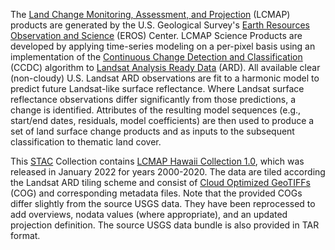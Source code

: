 The [Land Change Monitoring, Assessment, and Projection](https://www.usgs.gov/special-topics/lcmap) (LCMAP) products are generated by the U.S. Geological Survey's [Earth Resources Observation and Science](https://www.usgs.gov/centers/eros) (EROS) Center. LCMAP Science Products are developed by applying time-series modeling on a per-pixel basis using an implementation of the [Continuous Change Detection and Classification](https://doi.org/10.1016/j.rse.2014.01.011) (CCDC) algorithm to [Landsat Analysis Ready Data](https://www.usgs.gov/landsat-missions/landsat-us-analysis-ready-data) (ARD). All available clear (non-cloudy) U.S. Landsat ARD observations are fit to a harmonic model to predict future Landsat-like surface reflectance. Where Landsat surface reflectance observations differ significantly from those predictions, a change is identified. Attributes of the resulting model sequences (e.g., start/end dates, residuals, model coefficients) are then used to produce a set of land surface change products and as inputs to the subsequent classification to thematic land cover. 

This [STAC](https://stacspec.org/en) Collection contains [LCMAP Hawaii Collection 1.0](https://www.usgs.gov/special-topics/lcmap/collection-1-hawaii-science-products), which was released in January 2022 for years 2000-2020. The data are tiled according the Landsat ARD tiling scheme and consist of [Cloud Optimized GeoTIFFs](https://www.cogeo.org/) (COG) and corresponding metadata files. Note that the provided COGs differ slightly from the source USGS data. They have been reprocessed to add overviews, nodata values (where appropriate), and an updated projection definition. The source USGS data bundle is also provided in TAR format.

